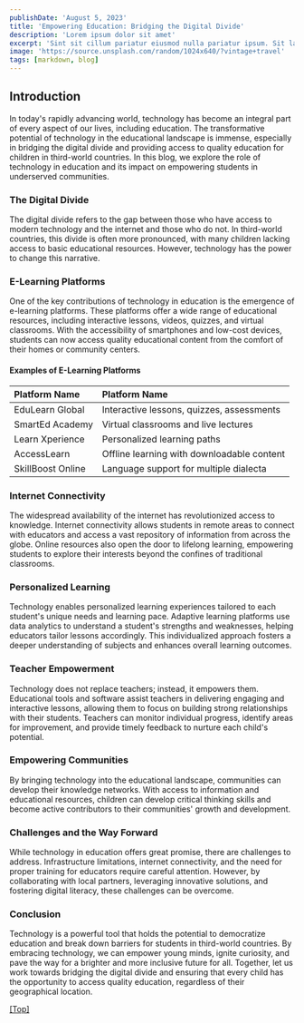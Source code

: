 ```yaml
---
publishDate: 'August 5, 2023'
title: 'Empowering Education: Bridging the Digital Divide'
description: 'Lorem ipsum dolor sit amet'
excerpt: 'Sint sit cillum pariatur eiusmod nulla pariatur ipsum. Sit laborum anim qui mollit tempor pariatur nisi minim dolor. Aliquip et adipisicing sit sit fugiat'
image: 'https://source.unsplash.com/random/1024x640/?vintage+travel'
tags: [markdown, blog]
---
```


## <a name="Introduction"></a>Introduction

In today's rapidly advancing world, technology has become an integral part of every aspect of our lives, including education. The transformative potential of technology in the educational landscape is immense, especially in bridging the digital divide and providing access to quality education for children in third-world countries. In this blog, we explore the role of technology in education and its impact on empowering students in underserved communities.

### The Digital Divide

The digital divide refers to the gap between those who have access to modern technology and the internet and those who do not. In third-world countries, this divide is often more pronounced, with many children lacking access to basic educational resources. However, technology has the power to change this narrative.

### E-Learning Platforms

One of the key contributions of technology in education is the emergence of e-learning platforms. These platforms offer a wide range of educational resources, including interactive lessons, videos, quizzes, and virtual classrooms. With the accessibility of smartphones and low-cost devices, students can now access quality educational content from the comfort of their homes or community centers.

#### <a name="Table"></a>Examples of E-Learning Platforms

| Platform Name	    | Platform Name	                             |
| :--------------   | :----------------------------------------  | 
| EduLearn Global   | Interactive lessons, quizzes, assessments  |   
| SmartEd Academy   | Virtual classrooms and live lectures       |   
| Learn Xperience   | Personalized learning paths                |    
| AccessLearn       | Offline learning with downloadable content |    
| SkillBoost Online | Language support for multiple dialecta     |   

### Internet Connectivity

The widespread availability of the internet has revolutionized access to knowledge. Internet connectivity allows students in remote areas to connect with educators and access a vast repository of information from across the globe. Online resources also open the door to lifelong learning, empowering students to explore their interests beyond the confines of traditional classrooms.

### Personalized Learning

Technology enables personalized learning experiences tailored to each student's unique needs and learning pace. Adaptive learning platforms use data analytics to understand a student's strengths and weaknesses, helping educators tailor lessons accordingly. This individualized approach fosters a deeper understanding of subjects and enhances overall learning outcomes.

### Teacher Empowerment

Technology does not replace teachers; instead, it empowers them. Educational tools and software assist teachers in delivering engaging and interactive lessons, allowing them to focus on building strong relationships with their students. Teachers can monitor individual progress, identify areas for improvement, and provide timely feedback to nurture each child's potential.

### Empowering Communities

By bringing technology into the educational landscape, communities can develop their knowledge networks. With access to information and educational resources, children can develop critical thinking skills and become active contributors to their communities' growth and development.

### Challenges and the Way Forward

While technology in education offers great promise, there are challenges to address. Infrastructure limitations, internet connectivity, and the need for proper training for educators require careful attention. However, by collaborating with local partners, leveraging innovative solutions, and fostering digital literacy, these challenges can be overcome.

### Conclusion

Technology is a powerful tool that holds the potential to democratize education and break down barriers for students in third-world countries. By embracing technology, we can empower young minds, ignite curiosity, and pave the way for a brighter and more inclusive future for all. Together, let us work towards bridging the digital divide and ensuring that every child has the opportunity to access quality education, regardless of their geographical location.

[[Top]](#top)